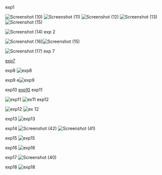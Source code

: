exp1

![Screenshot (10)](https://user-images.githubusercontent.com/113018345/191569245-2f3340d0-2e33-46fb-8d99-03f8558bc226.png)
![Screenshot (11)](https://user-images.githubusercontent.com/113018345/191569298-560426e5-9989-4001-8ab4-a68069e00afc.png)
![Screenshot (12)](https://user-images.githubusercontent.com/113018345/191569322-7962ad61-e9cf-470a-aa9b-7a2cc12e5bdc.png)
![Screenshot (13)](https://user-images.githubusercontent.com/113018345/191569342-7e14a1a5-c458-46f6-bb1e-1be173f60a15.png)![Screenshot (15)](https://user-images.githubusercontent.com/113018345/191626200-d38c2c2e-73a6-48bb-90b7-774a58c0bbf5.png)

![Screenshot (14)](https://user-images.githubusercontent.com/113018345/191569376-2e1e4f1c-ba2a-42fb-a2cf-4a86499074fb.png)
exp 2

![Screenshot (16)](https://user-images.githubusercontent.com/113018345/191626211-6a6a210c-9e38-4dc9-a563-3ff14cbaec9e.png)![Screenshot (15)](https://user-images.githubusercontent.com/113018345/191626262-51e3a1e6-89ce-404a-a18f-1289c1e4123f.png)

![Screenshot (17)](https://user-images.githubusercontent.com/113018345/191626231-d73a543e-e903-49a2-b222-13481408821b.png)
exp 7


[exp7](https://user-images.githubusercontent.com/113018345/191742926-a216c6a5-b4ff-4f8f-b4e8-494a7c3a978e.png)



exp8
![exp8](https://user-images.githubusercontent.com/113018345/191743492-5d9df37d-9b7f-44f3-b39c-c5e20af675d4.png)

exp9
e![exp9](https://user-images.githubusercontent.com/113018345/191743515-4f0b3de1-53eb-4fac-a3d7-5eaa86af566d.png)



exp10
[exp10](https://user-images.githubusercontent.com/113018345/191743623-94e564aa-fd25-4fb4-9fa0-26946c0b1b4a.png)
exp11



![exp11](https://user-images.githubusercontent.com/113018345/191743773-0b515fad-e6ea-4503-ab36-0a60bc112446.png)
![ex11](https://user-images.githubusercontent.com/113018345/191744345-fbfad698-26a2-48cb-bce9-ba96585f1a6a.png)
exp12



![exp12](https://user-images.githubusercontent.com/113018345/191743834-4295aca1-47cb-4ba5-adef-e8e09af334e7.png)
![ex 12](https://user-images.githubusercontent.com/113018345/191744442-b4e3a6a3-93c6-4967-a505-f8374263d84d.png)




exp13
![exp13](https://user-images.githubusercontent.com/113018345/191743891-c392db7e-c655-429b-818d-e61d4bb35611.png)




exp14
![Screenshot (42)](https://user-images.githubusercontent.com/113018345/191747458-2fba0086-05b1-4a52-a017-c794ed0d158a.png)
![Screenshot (41)](https://user-images.githubusercontent.com/113018345/191747478-6e8400f5-5ba8-4f0c-b0e6-19bd63c9f985.png)


exp15
![exp15](https://user-images.githubusercontent.com/113018345/191743964-3d0ded10-b5e5-44f1-aa89-6c71997e43e2.png)





exp16
![exp16](https://user-images.githubusercontent.com/113018345/191744006-c92b147a-01ec-4ca4-accd-18aeafc9278c.png)


exp17
![Screenshot (40)](https://user-images.githubusercontent.com/113018345/191747261-129cffa1-e614-4381-a610-38a2c059d568.png)






exp18
![exp18](https://user-images.githubusercontent.com/113018345/191745212-371a6b78-4754-4f27-8318-f9bd93758c22.png)
